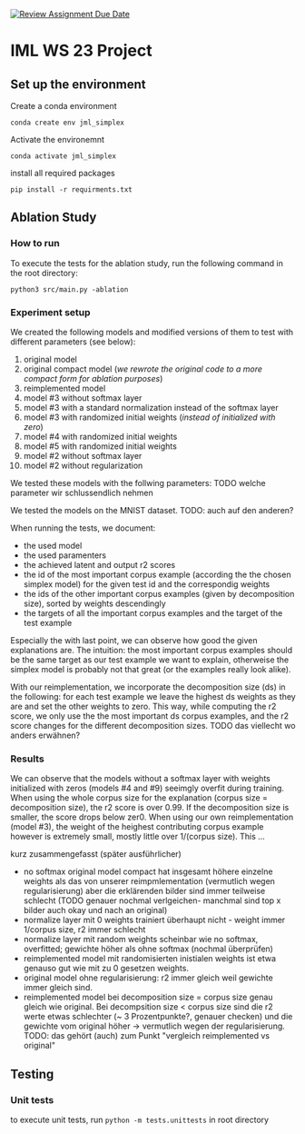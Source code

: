 [![Review Assignment Due Date](https://classroom.github.com/assets/deadline-readme-button-24ddc0f5d75046c5622901739e7c5dd533143b0c8e959d652212380cedb1ea36.svg)](https://classroom.github.com/a/k0DpfI3g)
# IML WS 23 Project
## Set up the environment
Create a conda environment 

`conda create env jml_simplex`

Activate the environemnt

`conda activate jml_simplex`

install all required packages

`pip install -r requirments.txt`


## Ablation Study
### How to run
To execute the tests for the ablation study, run the following command in the root directory:

`python3 src/main.py -ablation`

### Experiment setup
We created the following models and modified versions of them to test with different parameters (see below):
1. original model 
2. original compact model (*we rewrote the original code to a more compact form for ablation purposes*)
3. reimplemented model
4. model #3 without softmax layer
5. model #3 with a standard normalization instead of the softmax layer
6. model #3 with randomized initial weights (*instead of initialized with zero*)
7. model #4 with randomized initial weights
8. model #5 with randomized initial weights 
9. model #2 without softmax layer
10. model #2 without regularization

We tested these models with the follwing parameters:
TODO welche parameter wir schlussendlich nehmen

We tested the models on the MNIST dataset. TODO: auch auf den anderen?

When running the tests, we document:
* the used model
* the used paramenters
* the achieved latent and output r2 scores
* the id of the most important corpus example (according the the chosen simplex model) for the given test id and the correspondig weights
* the ids of the other important corpus examples (given by decomposition size), sorted by weights descendingly
* the targets of all the important corpus examples and the target of the test example
  
Especially the with last point, we can observe how good the given explanations are. The intuition: the most important corpus examples should be the same target as our test example we want to explain, otherweise the simplex model is probably not that great (or the examples really look alike).

With our reimplementation, we incorporate the decomposition size (ds) in the following: for each test example we leave the highest ds weights as they are and set the other weights to zero. This way, while computing the r2 score, we only use the the most important ds corpus examples, and the r2 score changes for the different decomposition sizes.  TODO das viellecht wo anders erwähnen?

### Results
We can observe that the models without a softmax layer with weights initialized with zeros (models #4 and #9) seeimgly overfit during training. When using the whole corpus size for the explanation (corpus size = decomposition size), the r2 score is over 0.99. If the decomposition size is smaller, the score drops below zer0.
When using our own reimplementation (model #3), the weight of the heighest contributing corpus example however is extremely small, mostly little over 1/(corpus size). This 
...

kurz zusammengefasst (später ausführlicher)
* no softmax original model compact hat insgesamt höhere einzelne weights als das von unserer reimpmlementation (vermutlich wegen regularisierung) aber die erklärenden bilder sind immer teilweise schlecht (TODO genauer nochmal verlgeichen- manchmal sind top x bilder auch okay und nach an original)
* normalize layer mit 0 weights trainiert überhaupt nicht - weight immer 1/corpus size, r2 immer schlecht
* normalize layer mit random weights scheinbar wie no softmax, overfitted; gewichte höher als ohne softmax (nochmal überprüfen)
* reimplemented model mit randomisierten inistialen weights ist etwa genauso gut wie mit zu 0 gesetzen weights. 
* original model ohne regularisierung: r2 immer gleich weil gewichte immer gleich sind.
* reimplemented model bei decomposition size = corpus size genau gleich wie original. Bei decompsition size < corpus size sind die r2 werte etwas schlechter (~ 3 Prozentpunkte?, genauer checken) und die gewichte vom original höher -> vermutlich wegen der regularisierung. TODO: das gehört (auch) zum Punkt "vergleich reimplemented vs original"
## Testing

### Unit tests
 to execute unit tests, run `python -m tests.unittests` in root directory
